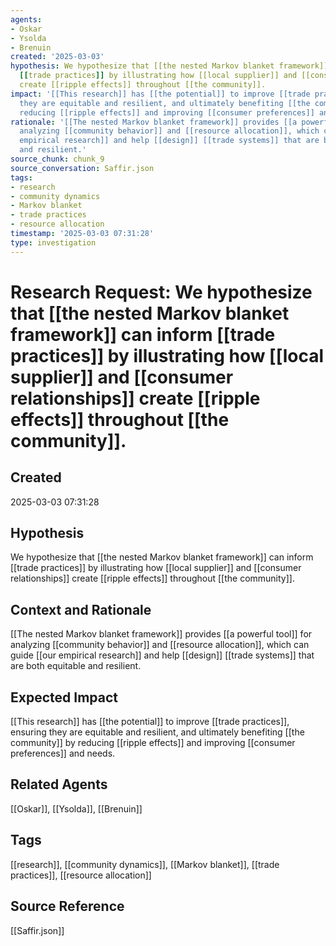 ```yaml
---
agents:
- Oskar
- Ysolda
- Brenuin
created: '2025-03-03'
hypothesis: We hypothesize that [[the nested Markov blanket framework]] can inform
  [[trade practices]] by illustrating how [[local supplier]] and [[consumer relationships]]
  create [[ripple effects]] throughout [[the community]].
impact: '[[This research]] has [[the potential]] to improve [[trade practices]], ensuring
  they are equitable and resilient, and ultimately benefiting [[the community]] by
  reducing [[ripple effects]] and improving [[consumer preferences]] and needs.'
rationale: '[[The nested Markov blanket framework]] provides [[a powerful tool]] for
  analyzing [[community behavior]] and [[resource allocation]], which can guide [[our
  empirical research]] and help [[design]] [[trade systems]] that are both equitable
  and resilient.'
source_chunk: chunk_9
source_conversation: Saffir.json
tags:
- research
- community dynamics
- Markov blanket
- trade practices
- resource allocation
timestamp: '2025-03-03 07:31:28'
type: investigation
---
```


# Research Request: We hypothesize that [[the nested Markov blanket framework]] can inform [[trade practices]] by illustrating how [[local supplier]] and [[consumer relationships]] create [[ripple effects]] throughout [[the community]].

## Created
2025-03-03 07:31:28

## Hypothesis
We hypothesize that [[the nested Markov blanket framework]] can inform [[trade practices]] by illustrating how [[local supplier]] and [[consumer relationships]] create [[ripple effects]] throughout [[the community]].

## Context and Rationale
[[The nested Markov blanket framework]] provides [[a powerful tool]] for analyzing [[community behavior]] and [[resource allocation]], which can guide [[our empirical research]] and help [[design]] [[trade systems]] that are both equitable and resilient.

## Expected Impact
[[This research]] has [[the potential]] to improve [[trade practices]], ensuring they are equitable and resilient, and ultimately benefiting [[the community]] by reducing [[ripple effects]] and improving [[consumer preferences]] and needs.

## Related Agents
[[Oskar]], [[Ysolda]], [[Brenuin]]

## Tags
[[research]], [[community dynamics]], [[Markov blanket]], [[trade practices]], [[resource allocation]]

## Source Reference
[[Saffir.json]]

